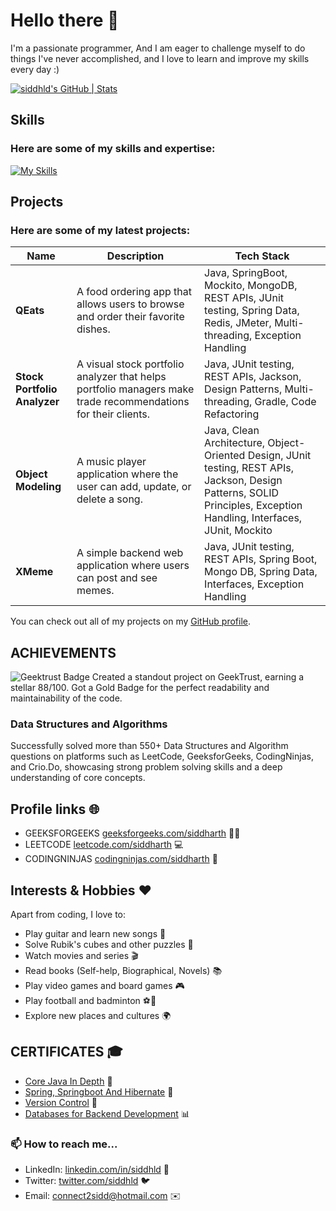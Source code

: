 # Hello there 👋


I'm a passionate programmer, And I am eager to challenge myself to do things I've never accomplished, and I love to learn and improve my skills every day :)

[![siddhld's GitHub | Stats](https://stats.quine.sh/siddhld/github?theme=dark)](https://quine.sh?utm_source=widgets&utm_campaign=siddhld)


## Skills
### Here are some of my skills and expertise:

[![My Skills](https://skillicons.dev/icons?i=cpp,java,html,css,javascript,tailwind,react,spring,hibernate,nodejs,express,mysql,mongodb,git,kubernetes,docker,maven,gradle,postman,git,vscode,idea,eclipse&theme=light)](https://skillicons.dev)



## Projects
### Here are some of my latest projects:

| **Name** | **Description** | **Tech Stack** |
| --- | --- | --- |
| **QEats** | A food ordering app that allows users to browse and order their favorite dishes. | Java, SpringBoot, Mockito, MongoDB, REST APIs, JUnit testing, Spring Data, Redis, JMeter, Multi-threading, Exception Handling |
| **Stock Portfolio Analyzer** | A visual stock portfolio analyzer that helps portfolio managers make trade recommendations for their clients. | Java, JUnit testing, REST APIs, Jackson, Design Patterns, Multi-threading, Gradle, Code Refactoring |
| **Object Modeling** | A music player application where the user can add, update, or delete a song. | Java, Clean Architecture, Object-Oriented Design, JUnit testing, REST APIs, Jackson, Design Patterns, SOLID Principles, Exception Handling, Interfaces, JUnit, Mockito |
| **XMeme** | A simple backend web application where users can post and see memes. | Java, JUnit testing, REST APIs, Spring Boot, Mongo DB, Spring Data, Interfaces, Exception Handling |


You can check out all of my projects on my [GitHub profile](https://github.com/siddhld?tab=repositories).






## ACHIEVEMENTS
![Geektrust Badge](https://github.com/siddhld/siddhld/assets/90497078/29f7b357-4b52-4747-95ba-7decce2bda7b)
Created a standout project on GeekTrust, earning a stellar 88/100. Got a Gold Badge for the perfect readability and maintainability of the code.

### Data Structures and Algorithms
Successfully solved more than 550+ Data Structures and Algorithm questions on platforms such as LeetCode, GeeksforGeeks, CodingNinjas, and
Crio.Do, showcasing strong problem solving skills and a deep understanding of core concepts.





## Profile links 🌐
- GEEKSFORGEEKS [geeksforgeeks.com/siddharth](https://auth.geeksforgeeks.org/user/sidd_01/) 🧑‍💻
- LEETCODE [leetcode.com/siddharth](https://leetcode.com/Siddharthkr03/) 💻
- CODINGNINJAS [codingninjas.com/siddharth](https://www.codingninjas.com/studio/profile/692b6a55-ce79-4e6f-97b1-2b5ca047f8bf) 🚀

## Interests & Hobbies ❤️
Apart from coding, I love to:
- Play guitar and learn new songs 🎸
- Solve Rubik's cubes and other puzzles 🧩
- Watch movies and series 🎬
- Read books (Self-help, Biographical, Novels) 📚
- Play video games and board games 🎮
- Play football and badminton ⚽️🏸
- Explore new places and cultures 🌍

## CERTIFICATES 🎓
- [Core Java In Depth](https://www.udemy.com/certificate/UC-af3aa260-ceba-4ded-a651-f762a91a7069/) 📜
- [Spring, Springboot And Hibernate](https://www.udemy.com/certificate/UC-e5544a22-d6ee-4849-afae-a913fd38961f/) 🌱
- [Version Control](https://www.coursera.org/account/accomplishments/verify/JYLDGDK25845) 📝
- [Databases for Backend Development](https://www.coursera.org/account/accomplishments/verify/6YJZP4S9Z2LQ) 📊

### 📫 How to reach me...
- LinkedIn: [linkedin.com/in/siddhld](https://www.linkedin.com/in/siddharthhaldhar/) 💼
- Twitter: [twitter.com/siddhld](https://twitter.com/Siddharthhld) 🐦
- Email: [connect2sidd@hotmail.com](connect2sidd@hotmail.com) ✉️
